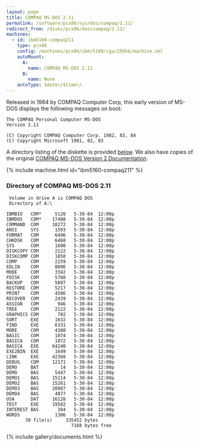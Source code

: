 ```yaml
---
layout: page
title: COMPAQ MS-DOS 2.11
permalink: /software/pcx86/sys/dos/compaq/2.11/
redirect_from: /disks/pcx86/dos/compaq/2.11/
machines:
  - id: ibm5160-compaq211
    type: pcx86
    config: /machines/pcx86/ibm/5160/cga/256kb/machine.xml
    autoMount:
      A:
        name: COMPAQ MS-DOS 2.11
      B:
        name: None
    autoType: $date\r$time\r
---
```


Released in 1984 by COMPAQ Computer Corp, this early version of MS-DOS displays the following messages on boot:

    The COMPAQ Personal Computer MS-DOS                                             
    Version 2.11                                                                    
                                                                                    
    (C) Copyright COMPAQ Computer Corp. 1982, 83, 84                                
    (C) Copyright Microsoft 1981, 82, 83                                            

A directory listing of the diskette is provided [below](#directory-of-compaq-ms-dos-211).
We also have copies of the original [COMPAQ MS-DOS Version 2 Documentation](#documents).

{% include machine.html id="ibm5160-compaq211" %}

### Directory of COMPAQ MS-DOS 2.11

     Volume in drive A is COMPAQ DOS
     Directory of A:\

    IBMBIO   COM*     5120   5-30-84  12:00p
    IBMDOS   COM*    17408   5-30-84  12:00p
    COMMAND  COM     18272   5-30-84  12:00p
    ANSI     SYS      1593   5-30-84  12:00p
    FORMAT   COM      6496   5-30-84  12:00p
    CHKDSK   COM      6468   5-30-84  12:00p
    SYS      COM      1600   5-30-84  12:00p
    DISKCOPY COM      2122   5-30-84  12:00p
    DISKCOMP COM      1850   5-30-84  12:00p
    COMP     COM      2259   5-30-84  12:00p
    EDLIN    COM      8096   5-30-84  12:00p
    MODE     COM      3342   5-30-84  12:00p
    FDISK    COM      5760   5-30-84  12:00p
    BACKUP   COM      5097   5-30-84  12:00p
    RESTORE  COM      5217   5-30-84  12:00p
    PRINT    COM      4506   5-30-84  12:00p
    RECOVER  COM      2439   5-30-84  12:00p
    ASSIGN   COM       946   5-30-84  12:00p
    TREE     COM      2122   5-30-84  12:00p
    GRAPHICS COM       702   5-30-84  12:00p
    SORT     EXE      1632   5-30-84  12:00p
    FIND     EXE      6331   5-30-84  12:00p
    MORE     COM      4380   5-30-84  12:00p
    BASIC    COM      1074   5-30-84  12:00p
    BASICA   COM      1072   5-30-84  12:00p
    BASICA   EXE     64240   5-30-84  12:00p
    EXE2BIN  EXE      1649   5-30-84  12:00p
    LINK     EXE     42368   5-30-84  12:00p
    DEBUG    COM     12171   5-30-84  12:00p
    DEMO     BAT        14   5-30-84  12:00p
    DEMO     BAS      5447   5-30-84  12:00p
    DEMO1    BAS     15114   5-30-84  12:00p
    DEMO2    BAS     15261   5-30-84  12:00p
    DEMO3    BAS     20987   5-30-84  12:00p
    DEMO4    BAS      4977   5-30-84  12:00p
    USA      DAT     16128   5-30-84  12:00p
    TEST     EXE     19502   5-30-84  12:00p
    INTEREST BAS       384   5-30-84  12:00p
    WORDS             1306   5-30-84  12:00p
           39 file(s)     335452 bytes
                            7168 bytes free

<!-- Documentation -->

{% include gallery/documents.html %}
